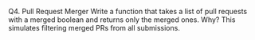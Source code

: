 Q4. Pull Request Merger
Write a function that takes a list of pull requests with a merged boolean and returns only the merged ones.
Why? This simulates filtering merged PRs from all submissions.